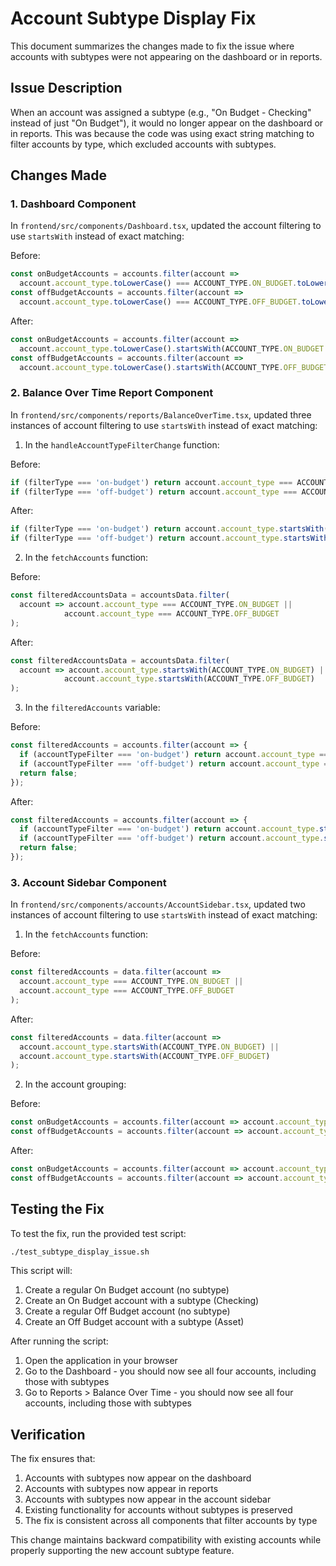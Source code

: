 # Account Subtype Display Fix

This document summarizes the changes made to fix the issue where accounts with subtypes were not appearing on the dashboard or in reports.

## Issue Description

When an account was assigned a subtype (e.g., "On Budget - Checking" instead of just "On Budget"), it would no longer appear on the dashboard or in reports. This was because the code was using exact string matching to filter accounts by type, which excluded accounts with subtypes.

## Changes Made

### 1. Dashboard Component

In `frontend/src/components/Dashboard.tsx`, updated the account filtering to use `startsWith` instead of exact matching:

Before:
```typescript
const onBudgetAccounts = accounts.filter(account =>
  account.account_type.toLowerCase() === ACCOUNT_TYPE.ON_BUDGET.toLowerCase());
const offBudgetAccounts = accounts.filter(account =>
  account.account_type.toLowerCase() === ACCOUNT_TYPE.OFF_BUDGET.toLowerCase());
```

After:
```typescript
const onBudgetAccounts = accounts.filter(account =>
  account.account_type.toLowerCase().startsWith(ACCOUNT_TYPE.ON_BUDGET.toLowerCase()));
const offBudgetAccounts = accounts.filter(account =>
  account.account_type.toLowerCase().startsWith(ACCOUNT_TYPE.OFF_BUDGET.toLowerCase()));
```

### 2. Balance Over Time Report Component

In `frontend/src/components/reports/BalanceOverTime.tsx`, updated three instances of account filtering to use `startsWith` instead of exact matching:

1. In the `handleAccountTypeFilterChange` function:

Before:
```typescript
if (filterType === 'on-budget') return account.account_type === ACCOUNT_TYPE.ON_BUDGET;
if (filterType === 'off-budget') return account.account_type === ACCOUNT_TYPE.OFF_BUDGET;
```

After:
```typescript
if (filterType === 'on-budget') return account.account_type.startsWith(ACCOUNT_TYPE.ON_BUDGET);
if (filterType === 'off-budget') return account.account_type.startsWith(ACCOUNT_TYPE.OFF_BUDGET);
```

2. In the `fetchAccounts` function:

Before:
```typescript
const filteredAccountsData = accountsData.filter(
  account => account.account_type === ACCOUNT_TYPE.ON_BUDGET ||
            account.account_type === ACCOUNT_TYPE.OFF_BUDGET
);
```

After:
```typescript
const filteredAccountsData = accountsData.filter(
  account => account.account_type.startsWith(ACCOUNT_TYPE.ON_BUDGET) ||
            account.account_type.startsWith(ACCOUNT_TYPE.OFF_BUDGET)
);
```

3. In the `filteredAccounts` variable:

Before:
```typescript
const filteredAccounts = accounts.filter(account => {
  if (accountTypeFilter === 'on-budget') return account.account_type === ACCOUNT_TYPE.ON_BUDGET;
  if (accountTypeFilter === 'off-budget') return account.account_type === ACCOUNT_TYPE.OFF_BUDGET;
  return false;
});
```

After:
```typescript
const filteredAccounts = accounts.filter(account => {
  if (accountTypeFilter === 'on-budget') return account.account_type.startsWith(ACCOUNT_TYPE.ON_BUDGET);
  if (accountTypeFilter === 'off-budget') return account.account_type.startsWith(ACCOUNT_TYPE.OFF_BUDGET);
  return false;
});
```

### 3. Account Sidebar Component

In `frontend/src/components/accounts/AccountSidebar.tsx`, updated two instances of account filtering to use `startsWith` instead of exact matching:

1. In the `fetchAccounts` function:

Before:
```typescript
const filteredAccounts = data.filter(account =>
  account.account_type === ACCOUNT_TYPE.ON_BUDGET ||
  account.account_type === ACCOUNT_TYPE.OFF_BUDGET
);
```

After:
```typescript
const filteredAccounts = data.filter(account =>
  account.account_type.startsWith(ACCOUNT_TYPE.ON_BUDGET) ||
  account.account_type.startsWith(ACCOUNT_TYPE.OFF_BUDGET)
);
```

2. In the account grouping:

Before:
```typescript
const onBudgetAccounts = accounts.filter(account => account.account_type === ACCOUNT_TYPE.ON_BUDGET);
const offBudgetAccounts = accounts.filter(account => account.account_type === ACCOUNT_TYPE.OFF_BUDGET);
```

After:
```typescript
const onBudgetAccounts = accounts.filter(account => account.account_type.startsWith(ACCOUNT_TYPE.ON_BUDGET));
const offBudgetAccounts = accounts.filter(account => account.account_type.startsWith(ACCOUNT_TYPE.OFF_BUDGET));
```

## Testing the Fix

To test the fix, run the provided test script:

```bash
./test_subtype_display_issue.sh
```

This script will:
1. Create a regular On Budget account (no subtype)
2. Create an On Budget account with a subtype (Checking)
3. Create a regular Off Budget account (no subtype)
4. Create an Off Budget account with a subtype (Asset)

After running the script:
1. Open the application in your browser
2. Go to the Dashboard - you should now see all four accounts, including those with subtypes
3. Go to Reports > Balance Over Time - you should now see all four accounts, including those with subtypes

## Verification

The fix ensures that:
1. Accounts with subtypes now appear on the dashboard
2. Accounts with subtypes now appear in reports
3. Accounts with subtypes now appear in the account sidebar
4. Existing functionality for accounts without subtypes is preserved
5. The fix is consistent across all components that filter accounts by type

This change maintains backward compatibility with existing accounts while properly supporting the new account subtype feature.
